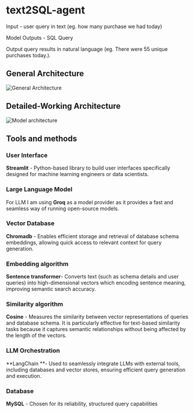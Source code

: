 # text2SQL-agent

Input - user query in text (eg. how many purchase we had today)

Model Outputs - SQL Query

Output query results in natural language (eg. There were 55 unique purchases today.).

## General Architecture
![General Architecture](https://github.com/user-attachments/assets/581cdcf3-d6c5-4b1e-b477-ba2a231d9150)

## Detailed-Working Architecture
![Model architecture](https://github.com/user-attachments/assets/055722f0-8c8c-4957-a1c2-7eee863cc9aa)

## Tools and methods 

### User Interface
**Streamlit** - Python-based library to build user interfaces specifically designed for machine learning engineers or data scientists.

### Large Language Model
For LLM I am using **Groq** as a model provider as it provides a fast and seamless way of running open-source models. 

### Vector Database
**Chromadb** - Enables efficient storage and retrieval of database schema embeddings, allowing quick access to relevant context for query generation.

### Embedding algorithm
**Sentence transformer**- Converts text (such as schema details and user queries) into high-dimensional vectors which encoding sentence meaning, improving semantic search accuracy.

### Similarity algorithm
**Cosine** -   Measures the similarity between vector representations of queries and database schema. It is particularly effective for text-based similarity tasks because it captures semantic relationships without being affected by the length of the vectors.

### LLM Orchestration
**LangChain **- Used to seamlessly integrate LLMs with external tools, including databases and vector stores, ensuring efficient query generation and execution.

### Database 
**MySQL** - Chosen for its reliability, structured query capabilities

